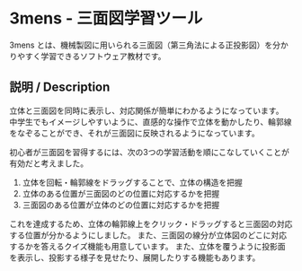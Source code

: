 # 3mens - 三面図学習ツール
3mens とは、機械製図に用いられる三面図（第三角法による正投影図）を分かりやすく学習できるソフトウェア教材です。

## 説明 / Description
立体と三面図を同時に表示し、対応関係が簡単にわかるようになっています。
中学生でもイメージしやすいように、直感的な操作で立体を動かしたり、輪郭線をなぞることができ、それが三面図に反映されるようになっています。

初心者が三面図を習得するには、次の3つの学習活動を順にこなしていくことが有効だと考えました。

1. 立体を回転・輪郭線をドラッグすることで、立体の構造を把握
2. 立体のある位置が三面図のどの位置に対応するかを把握
3. 三面図のある位置が立体のどの位置に対応するかを把握

これを達成するため、立体の輪郭線上をクリック・ドラッグすると三面図の対応する位置が分かるようにしました。
また、三面図の線分が立体図のどこに対応するかを答えるクイズ機能も用意しています。
また、立体を覆うように投影面を表示し、投影する様子を見せたり、展開したりする機能もあります。
